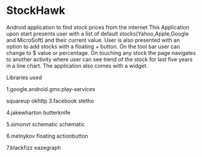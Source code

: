 # StockHawk

Android application to find stock prices from the internet This Application upon start presents user with a list of default stocks(Yahoo,Apple,Google and MicroSoft) and their current value. User is also presented with an option to add stocks with a floating + button. On the tool bar user can change to $ value or percentage. On touching any stock the page navigates to another activity where user can see trend of the stock for last five years in a line chart. The application also comes with a widget.

Libraries used

1.google.android.gms:play-services

squareup okhttp
3.facebook stetho

4.jakewharton butterknife

5.simonvt schematic schematic

6.melnykov floating actionbutton

7.blackfizz eazegraph
